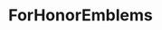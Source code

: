 ---
title: ForHonorEmblems
crosslinks:
- forhonor
- forhonorknights
- ForHonorSamurai
- shittankiessay
- Michigan
- adventuretime
---